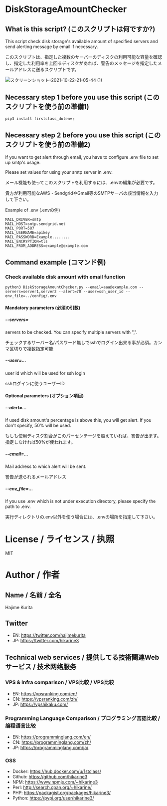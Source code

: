 # DiskStorageAmountChecker
## What is this script? (このスクリプトは何ですか?)
This script check disk storage's available amount of specified servers and send alerting message by email if necessary.

このスクリプトは、指定した複数のサーバーのディスクの利用可能な容量を確認し、指定した利用率を上回るディスクがあれば、警告のメッセージを指定したメールアドレスに送るスクリプトです。

![スクリーンショット-2021-10-22-21-05-44 (1)](https://user-images.githubusercontent.com/197538/138454662-aa6eba8f-ba71-4b15-8405-49d353cda9aa.png)


## Necessary step 1 before you use this script (このスクリプトを使う前の準備1)
```
pip3 install firstclass_dotenv;
```

## Necessary step 2 before you use this script (このスクリプトを使う前の準備2)
If you want to get alert through email, you have to configure .env file to set up smtp's usage.

Please set values for using your smtp server in .env.

メール機能も使ってこのスクリプトを利用するには、.envの編集が必要です。

貴方が利用可能なAWS・SendgridやGmail等のSMTPサーバの該当情報を入力して下さい。

Example of .env (.envの例)
```
MAIL_DRIVER=smtp
MAIL_HOST=smtp.sendgrid.net
MAIL_PORT=587
MAIL_USERNAME=apikey
MAIL_PASSWORD=Example........
MAIL_ENCRYPTION=tls
MAIL_FROM_ADDRESS=example@example.com
```

## Command example (コマンド例)
### Check available disk amount with email function


```
python3 DiskStorageAmountChecker.py --email=aaa@example.com --servers=server1,server2 --alert=70 --user=ssh_user_id --env_file=../config/.env
```

#### Mandatory parameters (必須の引数)

##### --servers=
servers to be checked. You can specify multiple servers with ",".

チェックするサーバー名/パスワード無しでsshでログイン出来る事が必須。カンマ区切りで複数指定可能

##### --user=...
user id which will be used for ssh login

sshログインに使うユーザーID

#### Optional parameters (オプション項目)

##### --alert=...
If used disk amount's percentage is above this, you will get alert. If you don't specify, 50% will be used.

もしも使用ディスク割合がこのパーセンテージを超えていれば、警告が出ます。指定しなければ50%が使われます。

##### --email=...
Mail address to which alert will be sent.

警告が送られるメールアドレス

##### --env_file=...
If you use .env which is not under execution directory, please specify the path to .env.

実行ディレクトリの.env以外を使う場合には、.envの場所を指定して下さい。

# License / ライセンス / 执照

MIT

# Author / 作者

## Name / 名前 / 全名
Hajime Kurita

## Twitter
- EN: https://twitter.com/hajimekurita
- JP: https://twitter.com/hikarine3

## Technical web services / 提供してる技術関連Webサービス / 技术网络服务
### VPS & Infra comparison / VPS比較 / VPS比较
- EN: https://vpsranking.com/en/
- CN: https://vpsranking.com/zh/
- JP: https://vpshikaku.com/

### Programming Language Comparison / プログラミング言語比較 / 编程语言比较
- EN: https://programminglang.com/en/
- CN: https://programminglang.com/zh/
- JP: https://programminglang.com/ja/

### OSS
- Docker: https://hub.docker.com/u/1stclass/
- Github: https://github.com/hikarine3
- NPM: https://www.npmjs.com/~hikarine3
- Perl: http://search.cpan.org/~hikarine/
- PHP: https://packagist.org/packages/hikarine3/
- Python: https://pypi.org/user/hikarine3/
